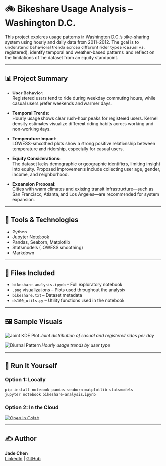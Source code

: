 # 🚲 Bikeshare Usage Analysis – Washington D.C.

This project explores usage patterns in Washington D.C.’s bike-sharing system using hourly and daily data from 2011–2012. The goal is to understand behavioral trends across different rider types (casual vs. registered), identify temporal and weather-based patterns, and reflect on the limitations of the dataset from an equity standpoint.

---

## 📊 Project Summary

- **User Behavior:**  
  Registered users tend to ride during weekday commuting hours, while casual users prefer weekends and warmer days.

- **Temporal Trends:**  
  Hourly usage shows clear rush-hour peaks for registered users. Kernel density estimates visualize different riding habits across working and non-working days.

- **Temperature Impact:**  
  LOWESS-smoothed plots show a strong positive relationship between temperature and ridership, especially for casual users.

- **Equity Considerations:**  
  The dataset lacks demographic or geographic identifiers, limiting insight into equity. Proposed improvements include collecting user age, gender, income, and neighborhood.

- **Expansion Proposal:**  
  Cities with warm climates and existing transit infrastructure—such as San Francisco, Atlanta, and Los Angeles—are recommended for system expansion.

---

## 🧰 Tools & Technologies

- Python
- Jupyter Notebook
- Pandas, Seaborn, Matplotlib
- Statsmodels (LOWESS smoothing)
- Markdown

---

## 📁 Files Included

- `bikeshare-analysis.ipynb` – Full exploratory notebook
- `.png` visualizations – Plots used throughout the analysis
- `bikeshare.txt` – Dataset metadata
- `ds100_utils.py` – Utility functions used in the notebook

---

## 🖼️ Sample Visuals

![Joint KDE Plot](joint_distribution_of_daily_rider_types.png)
*Joint distribution of casual and registered rides per day*

![Diurnal Pattern](diurnal_bikes.png)
*Hourly usage trends by user type*

---

## 🚀 Run It Yourself

### Option 1: Locally
```bash
pip install notebook pandas seaborn matplotlib statsmodels
jupyter notebook bikeshare-analysis.ipynb
```

### Option 2: In the Cloud
[![Open in Colab](https://colab.research.google.com/assets/colab-badge.svg)](https://colab.research.google.com/)

---

## ✍️ Author

**Jade Chen**  
[LinkedIn](https://www.linkedin.com/in/jad3ch3n) | [GitHub](https://github.com/jad3ch3n)
